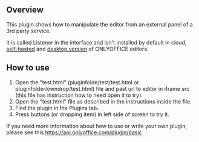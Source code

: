 ## Overview

This plugin shows how to manipulate the editor from an external panel of a 3rd party service.

It is called Listener in the interface and isn't installed by default in cloud, [self-hosted](https://github.com/ONLYOFFICE/DocumentServer) and [desktop version](https://github.com/ONLYOFFICE/DesktopEditors) of ONLYOFFICE editors. 

## How to use

1. Open the "test.html" (pluginfolde/test/test.html or pluginfolder/owndrop/test.html) file and past url to editor in iframe src (this file has instruction how to need open it to try).
2. Open the "test.html" file as described in the instructions inside the file.
3. Find the plugin in the Plugins tab.
4. Press buttons (or dropping item) in left side of screen to try it.

If you need more information about how to use or write your own plugin, please see this https://api.onlyoffice.com/plugin/basic